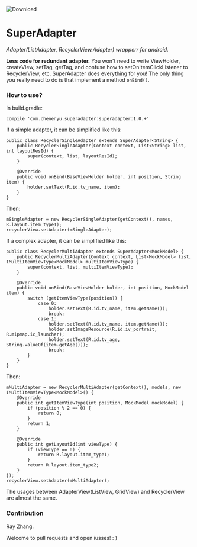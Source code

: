 ![Download](https://api.bintray.com/packages/chenenyu/maven/SuperAdapter/images/download.svg)
# SuperAdapter
*Adapter(ListAdapter, RecyclerView.Adapter) wrapperr for android.*

**Less code for redundant adapter.** You won't need to write ViewHolder, createView, setTag, getTag, and confuse how to setOnItemClickListener to RecyclerView, etc. SuperAdapter does everything for you! The only thing you really need to do is that implement a method `onBind()`.  

### How to use?

In build.gradle:

`compile 'com.chenenyu.superadapter:superadapter:1.0.+'`  

If a simple adapter, it can be simplified like this:  

```
public class RecyclerSingleAdapter extends SuperAdapter<String> {
    public RecyclerSingleAdapter(Context context, List<String> list, int layoutResId) {
        super(context, list, layoutResId);
    }

    @Override
    public void onBind(BaseViewHolder holder, int position, String item) {
        holder.setText(R.id.tv_name, item);
    }
}
```  

Then:  

```
mSingleAdapter = new RecyclerSingleAdapter(getContext(), names, R.layout.item_type1);  
recyclerView.setAdapter(mSingleAdapter);
```  
If a complex adapter, it can be simplified like this:  

```
public class RecyclerMultiAdapter extends SuperAdapter<MockModel> {
    public RecyclerMultiAdapter(Context context, List<MockModel> list, IMultiItemViewType<MockModel> multiItemViewType) {
        super(context, list, multiItemViewType);
    }

    @Override
    public void onBind(BaseViewHolder holder, int position, MockModel item) {
        switch (getItemViewType(position)) {
            case 0:
                holder.setText(R.id.tv_name, item.getName());
                break;
            case 1:
                holder.setText(R.id.tv_name, item.getName());
                holder.setImageResource(R.id.iv_portrait, R.mipmap.ic_launcher);
                holder.setText(R.id.tv_age, String.valueOf(item.getAge()));
                break;
        }
    }
}
```  

Then:  

```
mMultiAdapter = new RecyclerMultiAdapter(getContext(), models, new IMultiItemViewType<MockModel>() {
	@Override
	public int getItemViewType(int position, MockModel mockModel) {
    	if (position % 2 == 0) {
        	return 0;
        }
        return 1;
	}

	@Override
	public int getLayoutId(int viewType) {
    	if (viewType == 0) {
        	return R.layout.item_type1;
    	}
   		return R.layout.item_type2;
    }
});
recyclerView.setAdapter(mMultiAdapter);
```  
The usages between AdapterView(ListView, GridView) and RecyclerView are almost the same.

### Contribution
Ray Zhang.

Welcome to pull requests and open iusses! : )

